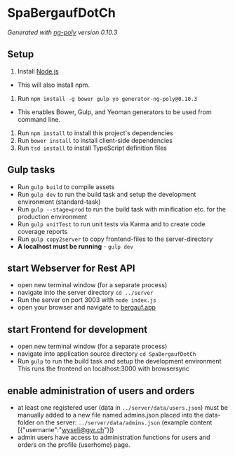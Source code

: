 # SpaBergaufDotCh

*Generated with [ng-poly](https://github.com/dustinspecker/generator-ng-poly/tree/v0.10.3) version 0.10.3*

## Setup
1. Install [Node.js](http://nodejs.org/)
 - This will also install npm.
1. Run `npm install -g bower gulp yo generator-ng-poly@0.10.3`
 - This enables Bower, Gulp, and Yeoman generators to be used from command line.
1. Run `npm install` to install this project's dependencies
1. Run `bower install` to install client-side dependencies
1. Run `tsd install` to install TypeScript definition files

## Gulp tasks
- Run `gulp build` to compile assets
- Run `gulp dev` to run the build task and setup the development environment (standard-task)
- Run `gulp --stage=prod` to run the build task with minification etc. for the production environment
- Run `gulp unitTest` to run unit tests via Karma and to create code coverage reports
- Run `gulp copy2server` to copy frontend-files to the server-directory
 - **A localhost must be running** - `gulp dev`
 
## start Webserver for Rest API 
- open new terminal window (for a separate process)
- navigate into the server directory `cd ../server`
- Run the server on port 3003 with `node index.js`
- open your browser and navigate to [bergauf.app](http://localhost:3003)

## start Frontend for development
- open new terminal window (for a separate process)
- navigate into application source directory `cd SpaBergaufDotCh`
- Run `gulp` to run the build task and setup the development environment
This runs the frontend on localhost:3000 with browsersync

## enable administration of users and orders
- at least one registered user (data in `../server/data/users.json`) must be manually added to a new file named admins.json placed into the data-folder on the server: `../server/data/admins.json`
(example content [{"username":"wyseli@gyr.ch"}])
- admin users have access to administration functions for users and orders on the profile (userhome) page.

